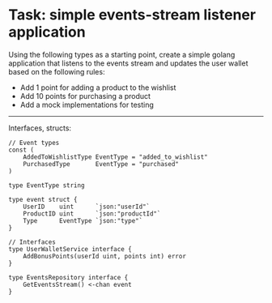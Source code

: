 Task: simple events-stream listener application 
===============================================

Using the following types as a starting point, create a simple golang application that listens to the events stream and
updates the user wallet based on the following rules:

- Add 1 point for adding a product to the wishlist
- Add 10 points for purchasing a product
- Add a mock implementations for testing

---

Interfaces, structs:

```
// Event types
const (
	AddedToWishlistType EventType = "added_to_wishlist"
	PurchasedType       EventType = "purchased"
)

type EventType string

type event struct {
	UserID    uint      `json:"userId"`
	ProductID uint      `json:"productId"`
	Type      EventType `json:"type"`
}

// Interfaces
type UserWalletService interface {
	AddBonusPoints(userId uint, points int) error
}

type EventsRepository interface {
	GetEventsStream() <-chan event
}
```